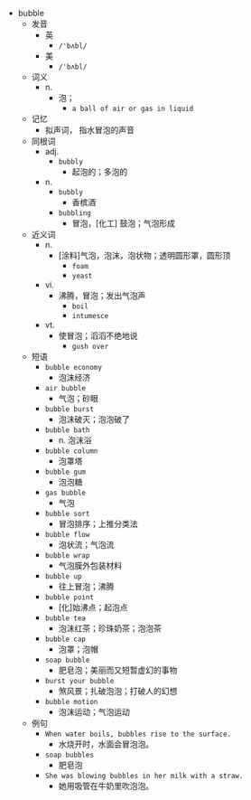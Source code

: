 - bubble
  - 发音
    - 英
      - `/'bʌbl/`
    - 美
      - `/'bʌbl/`
  - 词义
    - n.
      - 泡；
        - `a ball of air or gas in liquid`
  - 记忆
    - 拟声词， 指水冒泡的声音
  - 同根词
    - adj.
      - `bubbly`
        - 起泡的；多泡的
    - n.
      - `bubbly`
        - 香槟酒
      - `bubbling`
        - 冒泡，[化工] 鼓泡；气泡形成
  - 近义词
    - n.
      - [涂料]气泡，泡沫，泡状物；透明圆形罩，圆形顶
        - `foam`
        - `yeast`
    - vi.
      - 沸腾，冒泡；发出气泡声
        - `boil`
        - `intumesce`
    - vt.
      - 使冒泡；滔滔不绝地说
        - `gush over`
  - 短语
    - `bubble economy`
      - 泡沫经济 
    - `air bubble`
      - 气泡；砂眼 
    - `bubble burst`
      - 泡沫破灭；泡泡破了 
    - `bubble bath`
      - n. 泡沫浴 
    - `bubble column`
      - 泡罩塔 
    - `bubble gum`
      - 泡泡糖 
    - `gas bubble`
      - 气泡 
    - `bubble sort`
      - 冒泡排序；上推分类法 
    - `bubble flow`
      - 泡状流；气泡流 
    - `bubble wrap`
      - 气泡膜外包装材料 
    - `bubble up`
      - 往上冒泡；沸腾 
    - `bubble point`
      - [化]始沸点；起泡点 
    - `bubble tea`
      - 泡沫红茶；珍珠奶茶；泡泡茶 
    - `bubble cap`
      - 泡罩；泡帽 
    - `soap bubble`
      - 肥皂泡；美丽而又短暂虚幻的事物 
    - `burst your bubble`
      - 煞风景；扎破泡泡；打破人的幻想 
    - `bubble motion`
      - 泡沫运动；气泡运动 
  - 例句
    - `When water boils, bubbles rise to the surface.`
      - 水烧开时，水面会冒泡泡。
    - `soap bubbles`
      - 肥皂泡
    - `She was blowing bubbles in her milk with a straw.`
      - 她用吸管在牛奶里吹泡泡。

